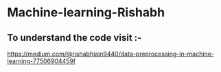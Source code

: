 # Machine-learning-Rishabh
## To understand the code visit :-
https://medium.com/@rishabhjain9440/data-preprocessing-in-machine-learning-77506904459f
